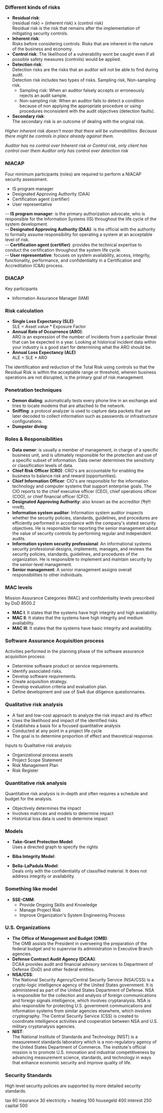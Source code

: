 ### Different kinds of risks
- **Residual risk**:  
  (residual risk) = (inherent risk) x (control risk)  
  Residual risk is the risk that remains after the implementation of mitigating security controls.
- **Inherent risk**:  
  Risks before considering controls. Risks that are inherent in the nature of the business and economy.
- **Control risk**:
  The likelihood of a vulnerability wont be caught even if all possible safety measures (controls) would be applied.
- **Detection risk**:  
  Detection risks are the risks that an auditor will not be able to find during audit.  
  Detection risk includes two types of risks. Sampling risk, Non-sampling risk.
  + Sampling risk: When an auditor falsely accepts or erroneously rejects an audit sample.
  + Non-sampling risk: When an auditor fails to detect a condition because of non applying the appropriate procedure or using procedures inconsistent with the audit objectives (detection faults).
- **Secondary risk**:  
  The secondary risk is an outcome of dealing with the original risk.

*Higher inherent risk doesn't mean that there will be vulnerabilities. Because there might be controls in place already against them.*

*Auditor has no control over Inherent risk or Control risk, only client has control over them*
*Auditor only has control over detection risk*

### NIACAP
Four minimum participants (roles) are required to perform a NIACAP security assessment.
- IS program manager
- Designated Approving Authority (DAA)
- Certification agent (certifier)
- User representative

-- **IS program manager**: is the primary authorization advocate, who is responsible for the Information Systems (IS) throughout the life cycle of the system development.  
-- **Designated Approving Authority (DAA)**: is the official with the authority to formally assume responsibility for operating a system at an acceptable level of risk.  
-- **Certification agent (certifier)**: provides the technical expertise to conduct the certification throughout the system life cycle.  
-- **User representative**: focuses on system availability, access, integrity, functionality, performance, and confidentiality in a Certification and Accreditation (C&A) process.

### DIACAP
Key participants
- Information Assurance Manager (IAM)

### Risk calculation
- **Single Loss Expectancy (SLE)**  
SLE = Asset value * Exposure Factor
- **Annual Rate of Occurrence (ARO)**:  
ARO is an expression of the number of incidents from a particular threat that can be expected in a year. Looking at historical incident data within your industry is a good start for determining what the ARO should be.
- **Annual Loss Expectancy (ALE)**  
ALE = SLE * ARO

The identification and reduction of the Total Risk using controls so that the Residual Risk is within the acceptable range or threshold, wherein business operations are not disrupted, is the primary goal of risk management.

### Penetration techniques
- **Demon dialing**: automatically tests every phone line in an exchange and tries to locate modems that are attached to the network.
- **Sniffing**: a protocol analyzer is used to capture data packets that are later decoded to collect information such as passwords or infrastructure configurations.
- **Dumpster diving**:

### Roles & Responsibilities
- **Data owner**: is usually a member of management, in charge of a specific business unit, and is ultimately responsible for the protection and use of a specific subset of information. Data owner determines the sensitivity or classification levels of data.
- **Chief Risk Officer (CRO)**:  CRO's are accountable for enabling the business to balance risk and reward (opportunities). 
- **Chief Information Officer**:  CIO's are responsible for the information technology and computer systems that support enterprise goals. The CIO reports to the chief executive officer (CEO), chief operations officer (COO), or chief financial officer (CFO).
- **Designated Approving Authority**:  also known as the accreditor (স্বীকৃতি দানকারী).
- **Information system auditor**: Information system auditor inspects whether the security policies, standards, guidelines, and procedures are efficiently performed in accordance with the company's stated security objectives. He is responsible for reporting the senior management about the value of security controls by performing regular and independent audits.
- **Information system security professional**: An informational systems security professional designs, implements, manages, and reviews the security policies, standards, guidelines, and procedures of the organization. He is responsible to implement and maintain security by the senior-level management.
- **Senior management**: A senior management assigns overall responsibilities to other individuals.

### MAC levels
Mission Assurance Categories (MAC) and confidentiality levels prescribed by DoD 8500.2
- **MAC I**: It states that the systems have high integrity and high availability.
- **MAC II**: It states that the systems have high integrity and medium availability.
- **MAC III**: It states that the systems have basic integrity and availability.

### Software Assurance Acquisition process
Activities performed in the planning phase of the software assurance acquisition process:  
- Determine software product or service requirements. 
- Identify associated risks. 
- Develop software requirements. 
- Create acquisition strategy. 
- Develop evaluation criteria and evaluation plan. 
- Define development and use of SwA due diligence questionnaires.

### Qualitative risk analysis
- A fast and low-cost approach to  analyze the risk impact and its effect
- Uses the likelihood and impact of the identified risks
- Establishes a basis for a focused quantitative analysis
- Conducted at  any point in a project life cycle
- The goal is to determine  proportion of effect and theoretical response.

Inputs to Qualitative risk analysis:
- Organizational process assets 
- Project Scope Statement 
- Risk Management Plan 
- Risk Register

### Quantitative risk analysis
Quantitative risk analysis is in-depth and often requires a schedule and budget for the analysis.
- Objectively determines the impact
- Involves matrices and models to determine impact
- Historical loss data is used to determine impact

### Models
- **Take-Grant Protection Model**:  
  Uses a directed graph to specify the rights
- **Biba Integrity Model**:  
  
- **Bella-LaPadula Model**:  
  Deals only with the confidentiality of classified material. It does not address integrity or availability.

### Something like model
- **SSE-CMM**:  
  + Provide Ongoing Skills and Knowledge
  + Manage Project Risk
  + Improve Organization's System Engineering Process

### U.S. Organizations
- **The Office of Management and Budget (OMB)**:  
  The OMB assists the President in overseeing the preparation of the federal budget and to supervise its administration in Executive Branch agencies.
- **Defense Contract Audit Agency (DCAA)**:  
  DCAA provides audit and financial advisory services to Department of Defense (DoD) and other federal entities.
- **NSA/CSS**:  
  The National Security Agency/Central Security Service (NSA/CSS) is a crypto-logic intelligence agency of the United States government. It is administered as part of
the United States Department of Defense. NSA is responsible for the collection and analysis of foreign communications and foreign signals intelligence, which involves cryptanalysis. NSA is also responsible for protecting U.S. government communications and information systems from similar agencies elsewhere, which involves cryptography. 
The Central Security Service (CSS) is created to coordinate intelligence activities and cooperation between NSA and U.S. military cryptanalysis agencies.
- **NIST**:  
  The National Institute of Standards and Technology (NIST) is a measurement standards laboratory which is a non-regulatory agency of the United States Department of Commerce. The institute's official mission is to promote U.S. innovation and industrial competitiveness by advancing measurement science, standards, and technology in ways that enhance economic security and improve quality of life.

### Security Standards
High level security policies are supported by more detailed security standards.


tax 60
insurance 30
electricity + heating 100
housegeld 400
interest 250
capital 500

<!--stackedit_data:
eyJoaXN0b3J5IjpbLTE0NDU3OTE2NDcsLTE1MTQyOTM3NDQsLT
cyNzIwMTA5MCwxMTkxMjcyNDM0LDYwNjU4ODg1OSwtMjkwNzEy
NjQzLC00MTM4OTg0MTIsLTYwMTQyODgyNiwxMjU0NDA0ODgsMj
EyMjY1MzM0NiwtMTk2MTgwNjc3MywtNDQyMTQ3MDcwLDE5MjUy
ODAzMzAsMTY1NTg3ODc0MywtNzgyOTk1MDA3LDE2MjE1NjgzMD
EsMjAyMjEzNjg0NiwzODMyMTcyODgsODc3NzE0MDc4LC0xMTU3
MDUzMzc5XX0=
-->